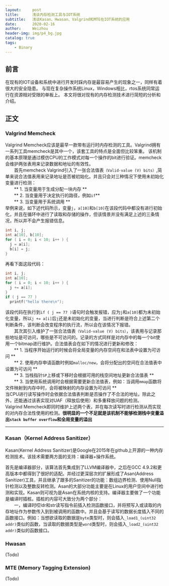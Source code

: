 ```yaml
---
layout:     post
title:      浅谈内存检测工具与IOT系统
subtitle:   浅谈Kasan、Hwasan、Valgrind和MTE在IOT系统的应用
date:       2020-02-16
author:     Weizhou
header-img: img/p4_bg.jpg
catalog: true
tags:
    - Binary
---
```

## 前言
在现有的IOT设备和系统中进行开发时踩内存是最容易产生的现象之一，同样有着很大的安全隐患。
与现在复杂操作系统Linux，Windows相比，rtos系统同常运行在资源相对受限的单板上。
本文将很对现有的内存检测技术进行简短的分析和介绍。

## 正文

### Valgrind Memcheck
Valgrind Memcheck应该是最早一款带有运行时内存检测的工具。Valgrind拥有一系列工具memcheck是其中一个，该套工具的特点是全面但比较笨重。
该机制的基本原理是通过模仿CPU的工作模式对每一个操作的bit进行验证。memcheck会维护两张表用来记录数据和地址的有效性。<br>
&emsp;&emsp;首先memcheck Valgrind引入了一张合法值表`（Valid-value (V) bits）`,简单来说合法值表用来记录地址是否被初始化。并且只会对三种情况下使用未初始化变量进行检测：<br>
&emsp;&emsp;** 1. 当变量用于生成分配一块内存 ** <br>
&emsp;&emsp;** 2. 当变量用于决定执行的路径，例如`if`** <br>
&emsp;&emsp;** 3. 当变量用于系统调用 ** <br>
举例来说，如下述代码所示，变量`j`，`a[10]`和`b[10]`在该段代码中都没有进行初始化，并且在循环中进行了读取和存储的操作，但该情景并没有满足上述的三条情况，所以并不会产生报错信息。
```C
int i, j;
int a[10], b[10];
for ( i = 0; i < 10; i++ ) {
  j = a[i];
  b[i] = j;
}
```
再看下面这段代码：
```C
int i, j;
int a[10];
for ( i = 0; i < 10; i++ ) {
  j += a[i];
}
if ( j == 77 )
  printf("hello there\n");
```
该段代码在执行到`if ( j == 77 )`语句时会触发报错，应为`j`和`a[10]`都为未初始化变量，所以`j += a[i]`后`j`还是未初始化的变量，当进行判断是符合上述第二个判断条件，该判断会改变程序的执行流，所以会在该情况下报错。<br>
&emsp;&emsp;其次其引入维护了一张合法值表`（Valid-value (V) bits）`，该表用与记录那些地址是可访问，哪些是不可访问的。记录的方式同样是对内存中的每一个bit使用一个bitmap进行维护。合法值表会在如下的情况进行更新和修改：<br>
&emsp;&emsp;** 1. 当程序开始运行的时候会将全局变量的内存空间在和法表中设置为可访问 ** <br>
&emsp;&emsp;** 2. 使用内存申请函数时例如`malloc/new`，会将分配出的空间在合法值表中设置为可访问 ** <br>
&emsp;&emsp;** 3. 当栈指针`SP`上移或下移时会根据可用的栈空间地址更新合法值表 ** <br>
&emsp;&emsp;** 3. 当使用系统调用时会根据需要更新合法值表，例如：当调用`mmap`函数将文件映射到内存中时，会将被映射的内存设置为可访问 ** <br>
当CPU进行读写操作时会依据合法值表判断是否操作了不合法的地址。除此之外，还能通过该表实现对UAF（释放后使用）和多重释放问题的检测。<br>
Valgrind Memcheck即同时维护上述两个表，并在每次读写时进行检测从而实现的对内存合法性使用的检测。**很明显的一个不足就是该机制不能够检测栈中变量溢出`stack buffer overflow`和全局变量的溢出**
***
### Kasan（Kernel Address Sanitizer）
Kasan(Kernel Address Sanitizer)是Google在2015年在github上开源的一种内存检测技术。该技术需要两方面的支持：编译器+操作系统。

首先是编译器部分，该算法首先集成到了LLVM编译器中，之后在GCC 4.9.2和更高版本中都得到了很好的适配。并经过更深层次的扩展形成了Asan(Address Sanitizer)工具，并且继承了跟多的Sanitizer的功能：数组边界检测、使用Null指针检测以及整数反转检测。Asan的大部分功能主要是在Linux的用户空间中进行检测和实现。Kasan则可视为是Asan在系统内核的支持。编译器主要做了一个功能是编译时插桩。插桩的内容可大致分为两个部分：<br/>
&emsp;&emsp;一，编译时哎ldr和str读写指令前插入检测函数接口，并将预写入或读取的内存地址作为参数传入到到被调用的函数中。并且会基于读写的数据长度插入不同的函数接口。例如：当想欲读取的数据是`byte`类型时，则会插入`_load1_(uint32 addr)`类似的函数，当读取的数据类型是`word`类型时，则会插入`_load2_(uint32 addr)`类似的函数接口。

### Hwasan
(Todo)

### MTE (Memory Tagging Extension)
(Todo)
